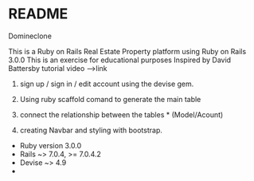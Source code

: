 # README
Domineclone

This  is a Ruby on Rails Real Estate Property platform  using Ruby on Rails 3.0.0
This is an exercise for educational purposes Inspired by David Battersby tutorial video
-->link

1)  sign up / sign in / edit account using the devise gem. 
2)  Using ruby scaffold comand to generate the main table
3)  connect the relationship between the tables * (Model/Acount)
    
4) creating Navbar and styling with bootstrap.   



* Ruby version 3.0.0
* Rails  ~> 7.0.4, >= 7.0.4.2
* Devise ~> 4.9
* 



